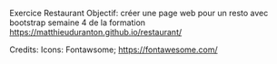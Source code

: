 Exercice Restaurant
Objectif: créer une page web pour un resto avec bootstrap
semaine 4 de la formation
https://matthieuduranton.github.io/restaurant/

Credits:
Icons: Fontawsome; https://fontawesome.com/
